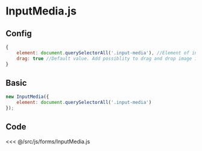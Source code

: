 #  InputMedia.js

## Config
```js
{
	element: document.querySelectorAll('.input-media'), //Element of input parent container
	drag: true //Default value. Add possiblity to drag and drop image in input file
}
```

## Basic

```js
new InputMedia({
	element: document.querySelectorAll('.input-media')
});
```

## Code

<<< @/src/js/forms/InputMedia.js